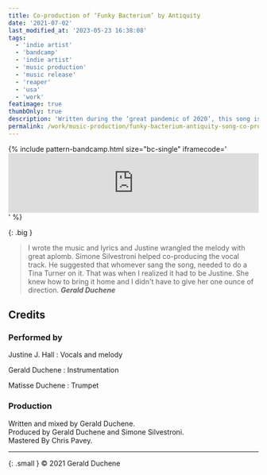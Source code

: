 ```yaml
---
title: Co-production of ‘Funky Bacterium’ by Antiquity
date: '2021-07-02'
last_modified_at: '2023-05-23 16:38:08'
tags:
  - 'indie artist'
  - 'bandcamp'
  - 'indie artist'
  - 'music production'
  - 'music release'
  - 'reaper'
  - 'usa'
  - 'work'
featimage: true
thumbOnly: true
description: 'Written during the ‘great pandemic of 2020’, this song is about the madness of the times. Loud, in your face, at a 100mph.'
permalink: /work/music-production/funky-bacterium-antiquity-song-co-production/
---
```

{% include pattern-bandcamp.html size="bc-single" iframecode='<iframe style="border: 0; width: 100%; height: 120px;" src="https://bandcamp.com/EmbeddedPlayer/track=4262932484/size=large/bgcol=ffffff/linkcol=333333/tracklist=false/artwork=small/transparent=true/"><a href="https://sessions.antiquity-music.com/track/funky-bacterium">Funky Bacterium by Antiquity</a></iframe>' %}

{: .big }
> I wrote the music and lyrics and Justine wrangled the melody with great aplomb. Simone Silvestroni helped co-producing the vocal track. He suggested that whomever sang the song, needed to do a Tina Turner on it. That was when I realized it had to be Justine. She knew how to bring it home and I didn't have to give her one ounce of direction.
> <cite>**Gerald Duchene**</cite>

## Credits

### Performed by

Justine J. Hall
: Vocals and melody

Gerald Duchene
: Instrumentation

Matisse Duchene
: Trumpet

### Production

Written and mixed by Gerald Duchene.  
Produced by Gerald Duchene and Simone Silvestroni.  
Mastered By Chris Pavey.

---

{: .small }
&copy; 2021 Gerald Duchene
